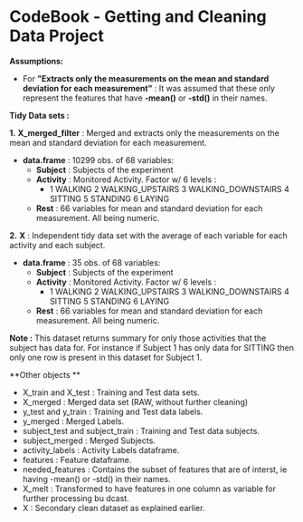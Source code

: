 CodeBook - Getting and Cleaning Data Project
========================================================







**Assumptions:**
- For **"Extracts only the measurements on the mean and standard deviation for each measurement"** : It was assumed that these only represent the features that have **-mean()** or **-std()** in their names.  


**Tidy Data sets :**

  **1.** **X_merged_filter** : Merged and extracts only the measurements on the mean and standard deviation for each measurement. 
  - **data.frame** :  10299 obs. of  68 variables:
      - **Subject**  : Subjects of the experiment  
      - **Activity** : Monitored Activity. Factor w/ 6 levels :
         -  1  WALKING
         2	WALKING_UPSTAIRS
         3	WALKING_DOWNSTAIRS
         4	SITTING
         5	STANDING
         6	LAYING
      - **Rest** : 66 variables for mean and standard deviation for each measurement. All being numeric.

 **2.** **X** : Independent tidy data set with the average of each variable for each activity and each subject.
 - **data.frame** :  35 obs. of  68 variables:
      - **Subject**  : Subjects of the experiment  
      - **Activity** : Monitored Activity. Factor w/ 6 levels :
         -  1  WALKING
         2  WALKING_UPSTAIRS
         3	WALKING_DOWNSTAIRS
         4	SITTING
         5	STANDING
         6	LAYING
      - **Rest** : 66 variables for mean and standard deviation for each measurement. All being numeric.

  **Note :** This dataset returns summary for only those activities that the subject has data for. For instance if Subject 1 has only data for SITTING then only one row is present in this dataset for Subject 1.
  
 **Other objects **
 - X_train and X_test : Training and Test data sets.
 - X_merged : Merged data set (RAW, without further cleaning)
 - y_test and y_train : Training and Test data labels.
 - y_merged : Merged Labels.
 - subject_test and subject_train : Training and Test data subjects.
 - subject_merged : Merged Subjects.
 - activity_labels : Activity Labels dataframe.
 - features : Feature dataframe.
 - needed_features : Contains the subset of features that are of interst, ie having -mean() or -std() in their names.
 - X_melt : Transformed to have features in one column as variable for further processing bu dcast.
 - X : Secondary clean dataset as explained earlier.

